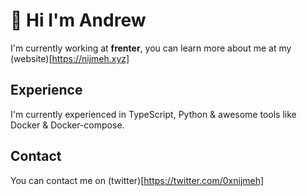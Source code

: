 # **👋 Hi I'm Andrew**

I'm currently working at **frenter**, you can learn more about me at my (website)[https://nijmeh.xyz]

## Experience
I'm currently experienced in TypeScript, Python & awesome tools like Docker & Docker-compose.

## Contact
You can contact me on (twitter)[https://twitter.com/0xnijmeh]
